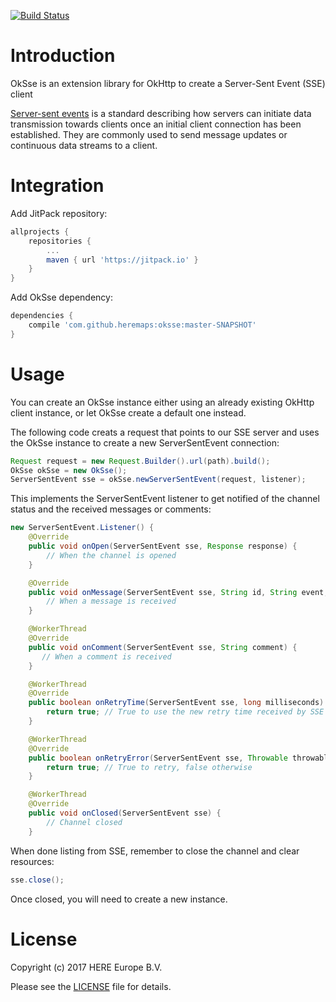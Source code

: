 [![Build Status](https://travis-ci.org/heremaps/oksse.svg?branch=master)](https://travis-ci.org/heremaps/oksse)

# Introduction

OkSse is an extension library for OkHttp to create a Server-Sent Event (SSE) client

[Server-sent events](https://www.w3.org/TR/eventsource/) is a standard describing how servers can initiate data transmission towards clients once an initial client connection has been established. They are commonly used to send message updates or continuous data streams to a client.

# Integration

Add JitPack repository:

```groovy
allprojects {
    repositories {
        ...
        maven { url 'https://jitpack.io' }
    }
}
```
Add OkSse dependency:
```groovy
dependencies {
    compile 'com.github.heremaps:oksse:master-SNAPSHOT'
}
```

# Usage

You can create an OkSse instance either using an already existing OkHttp client instance, or let OkSse create a default one instead.

The following code creats a request that points to our SSE server and uses the OkSse instance to create a new ServerSentEvent connection:

```java
Request request = new Request.Builder().url(path).build();
OkSse okSse = new OkSse();
ServerSentEvent sse = okSse.newServerSentEvent(request, listener);
```

This implements the ServerSentEvent listener to get notified of the channel status and the received messages or comments:

```java
new ServerSentEvent.Listener() {
    @Override
    public void onOpen(ServerSentEvent sse, Response response) {
        // When the channel is opened
    }

    @Override
    public void onMessage(ServerSentEvent sse, String id, String event, String message) {
        // When a message is received
    }

    @WorkerThread
    @Override
    public void onComment(ServerSentEvent sse, String comment) {
       // When a comment is received
    }

    @WorkerThread
    @Override
    public boolean onRetryTime(ServerSentEvent sse, long milliseconds) {
        return true; // True to use the new retry time received by SSE
    }

    @WorkerThread
    @Override
    public boolean onRetryError(ServerSentEvent sse, Throwable throwable, Response response) {
        return true; // True to retry, false otherwise
    }

    @WorkerThread
    @Override
    public void onClosed(ServerSentEvent sse) {
        // Channel closed
    }
```

When done listing from SSE, remember to close the channel and clear resources:


```java
sse.close();
```

Once closed, you will need to create a new instance.

# License

Copyright (c) 2017 HERE Europe B.V.

Please see the [LICENSE](./LICENSE) file for details.
